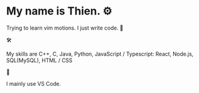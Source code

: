 # My name is Thien. :gear: 

Trying to learn vim motions. I just write code. :pencil:

:hammer_and_wrench:

My skills are C++, C, Java, Python, JavaScript / Typescript: React, Node.js, SQL(MySQL), HTML / CSS

:toolbox: 

I mainly use VS Code.

<!-- :link: -->
